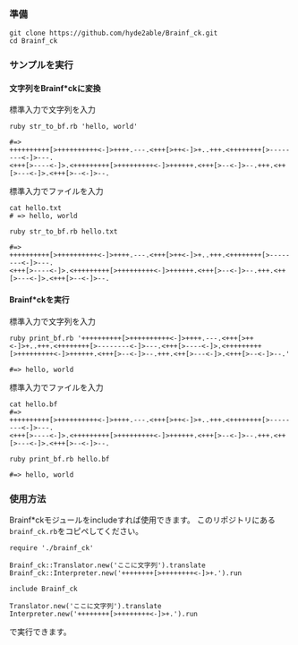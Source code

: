 ### 準備

```
git clone https://github.com/hyde2able/Brainf_ck.git
cd Brainf_ck
```

### サンプルを実行

#### 文字列をBrainf*ckに変換

標準入力で文字列を入力

```
ruby str_to_bf.rb 'hello, world'

#=> 
++++++++++[>++++++++++<-]>++++.---.<+++[>++<-]>+..+++.<++++++++[>--------<-]>---.
<+++[>----<-]>.<+++++++++[>+++++++++<-]>++++++.<+++[>--<-]>--.+++.<++[>---<-]>.<+++[>--<-]>--.
```

標準入力でファイルを入力

```
cat hello.txt
# => hello, world

ruby str_to_bf.rb hello.txt

#=> 
++++++++++[>++++++++++<-]>++++.---.<+++[>++<-]>+..+++.<++++++++[>--------<-]>---.
<+++[>----<-]>.<+++++++++[>+++++++++<-]>++++++.<+++[>--<-]>--.+++.<++[>---<-]>.<+++[>--<-]>--.
```

#### Brainf*ckを実行

標準入力で文字列を入力

```
ruby print_bf.rb '++++++++++[>++++++++++<-]>++++.---.<+++[>++<-]>+..+++.<++++++++[>--------<-]>---.<+++[>----<-]>.<+++++++++[>+++++++++<-]>++++++.<+++[>--<-]>--.+++.<++[>---<-]>.<+++[>--<-]>--.'

#=> hello, world
```

標準入力でファイルを入力

```
cat hello.bf
#=> 
++++++++++[>++++++++++<-]>++++.---.<+++[>++<-]>+..+++.<++++++++[>--------<-]>---.
<+++[>----<-]>.<+++++++++[>+++++++++<-]>++++++.<+++[>--<-]>--.+++.<++[>---<-]>.<+++[>--<-]>--.

ruby print_bf.rb hello.bf

#=> hello, world
```

### 使用方法
Brainf*ckモジュールをincludeすれば使用できます。
このリポジトリにある`brainf_ck.rb`をコピペしてください。

```
require './brainf_ck'

Brainf_ck::Translator.new('ここに文字列').translate
Brainf_ck::Interpreter.new('++++++++[>++++++++<-]>+.').run

include Brainf_ck

Translator.new('ここに文字列').translate
Interpreter.new('++++++++[>++++++++<-]>+.').run
```

で実行できます。

